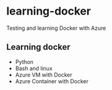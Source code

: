 # learning-docker
Testing and learning Docker with Azure

## Learning docker

* Python
* Bash and linux
* Azure VM with Docker
* Azure Container with Docker

## 